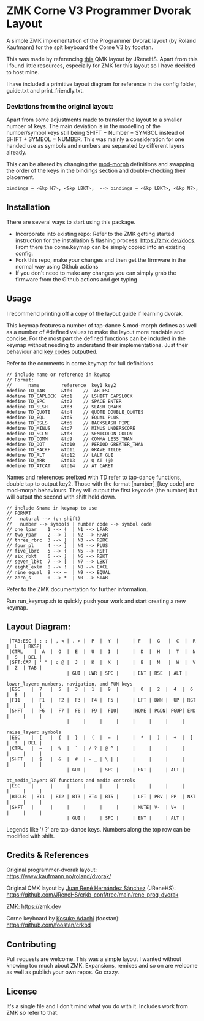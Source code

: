 # ZMK Corne V3 Programmer Dvorak Layout

A simple ZMK implementation of the Programmer Dvorak layout (by Roland Kaufmann) for the spit keyboard the Corne V3 by foostan. 

This was made by referencing [this](https://github.com/JReneHS/crkb_conf/tree/main/rene_prog_dvorak) QMK layout by JReneHS. Apart from this I found little resources, especially for ZMK for this layout so I have decided to host mine. 



I have included a primitive layout diagram for reference in the config folder, guide.txt and print_friendly.txt.

### Deviations from the original layout: 
Apart from some adjustments made to transfer the layout to a smaller number of keys. The main deviation is in the modelling of the number/symbol keys still being SHIFT + Number = SYMBOL instead of SHIFT + SYMBOL = NUMBER. This was mainly a consideration for one handed use as symbols and numbers are separated by different layers already. 

This can be altered by changing the [mod-morph](https://zmk.dev/docs/behaviors/mod-morph) definitions and swapping the order of the keys in the bindings section and double-checking their placement. 

    bindings = <&kp N7>, <&kp LBKT>;  --> bindings = <&kp LBKT>, <&kp N7>;
## Installation

There are several ways to start using this package. 
- Incorporate into existing repo: Refer to the ZMK getting started instruction for the installation & flashing process: https://zmk.dev/docs. From there the corne.keymap can be simply copied into an existing config.
- Fork this repo, make your changes and then get the firmware in the normal way using Github actions
- If you don't need to make any changes you can simply grab the firmware from the Github actions and get typing


## Usage

I recommend printing off a copy of the layout guide if learning dvorak. 

This keymap features a number of tap-dance & mod-morph defines as well as a number of #defined values to make the layout more readable and concise. For the most part the defined functions can be included in the keymap without needing to understand their implementations. Just their behaviour and [key codes](https://zmk.dev/docs/codes) outputted. 

Refer to the comments in corne.keymap for full definitions
```
// include name or reference in keymap
// Format: 
//      name        reference  key1 key2 
#define TD_TAB      &td0    // TAB ESC
#define TD_CAPLOCK  &td1    // LSHIFT CAPSLOCK 
#define TD_SPC      &td2    // SPACE ENTER 
#define TD_SLSH     &td3    // SLASH QMARK
#define TD_QUOTE    &td4    // QUOTE DOUBLE_QUOTES
#define TD_EQL      &td5    // EQUAL PLUS
#define TD_BSLS     &td6    // BACKSLASH PIPE 
#define TD_MINUS    &td7    // MINUS UNDERSCORE
#define TD_SCLN     &td8    // SEMICOLON COLON 
#define TD_COMM     &td9    // COMMA LESS_THAN 
#define TD_DOT      &td10   // PERIOD GREATER_THAN 
#define TD_BACKF    &td11   // GRAVE TILDE
#define TD_ALT      &td12   // LALT GUI
#define TD_ARR      &td13   // Q AT (@)
#define TD_ATCAT    &td14   // AT CARET 
```
Names and references prefixed with TD refer to tap-dance functions, double tap to output key2. Those with the format [number]_[key code] are mod-morph behaviours. They will output the first keycode (the number) but will output the second with shift held down. 

```
// include &name in keymap to use
// FORMAT
//   natural --> (on shift)
//   number --> symbols | number code --> symbol code 
// one_lpar    1 --> (  | N1 --> LPAR
// two_rpar    2 --> )  | N2 --> RPAR
// three_rbrc  3 --> }  | N3 --> RBRC
// four_pl     4 --> ]  | N4 --> PLUS
// five_lbrc   5 --> {  | N5 --> RSFT
// six_rbkt    6 --> ]  | N6 --> RBKT
// seven_lbkt  7 --> [  | N7 --> LBKT
// eight_exlm  8 --> !  | N8 --> EXCL
// nine_equal  9 --> =  | N9 --> EQUAL
// zero_s      0 --> *  | N0 --> STAR
```
Refer to the ZMK documentation for further information. 

Run run_keymap.sh to quickly push your work and start creating a new keymap. 

## Layout Diagram: 
```
 |TAB:ESC | ; : | , < | . > |  P  |  Y  |     | F   |  G   |  C  |  R  |  L  | BKSP|
 |CTRL    |  A  |  O  |  E  |  U  |  I  |     |  D  |  H   |  T  |  N  |  S  | DEL |
 |SFT:CAP | ' " | q @ |  J  |  K  |  X  |     |  B  |  M   |  W  |  V  |  Z  | TAB |
                      | GUI | LWR | SPC |     | ENT | RSE  | ALT |
           
lower_layer: numbers, navigation, and FUN keys
 |ESC    |  7   |  5  |  3  |  1  |  9  |     |  0  |  2  |  4  |  6  |  8  |     |
 |F11    |  F1  |  F2 |  F3 |  F4 |  F5 |     | LFT | DWN |  UP | RGT |     |     |
 |SHFT   |  F6  |  F7 |  F8 |  F9 |  F10|     |HOME | PGDN| PGUP| END |     |     |
                      |     |     |     |     |     |     |     |

raise_layer: symbols 
 |ESC    |  [   |  {  |  }  |  (  |  =  |     |  *  |  )  |  +  |  ]  |  !  | DEL |
 |CTRL   |  ~   |  %  |  `  | / ? | @ ^ |     |     |     |     |     |     |     |
 |SHFT   |  $   |  &  |  #  | - _ | \ | |     |     |     |     |     |     |     |
                      | GUI |     | SPC |     | ENT |     | ALT |

bt_media_layer: BT functions and media controls
 |ESC    |      |     |     |     |     |     |     |     |     |     |     |     | 
 |BTCLR  | BT1  | BT2 | BT3 | BT4 | BT5 |     | LFT | PRV | PP  | NXT |     |     |
 |SHFT   |      |     |     |     |     |     | MUTE| V-  | V+  |     |     |     |
                      | GUI |     | SPC |     | ENT |     | ALT |
```

Legends like '/ ?' are tap-dance keys. Numbers along the top row can be modified with shift.

## Credits & References
 
Original programmer-dvorak layout: https://www.kaufmann.no/roland/dvorak/

Original QMK layout by [Juan René Hernández Sánchez](https://github.com/JReneHS) (JReneHS): https://github.com/JReneHS/crkb_conf/tree/main/rene_prog_dvorak

ZMK: https://zmk.dev

Corne keyboard by [Kosuke Adachi](https://github.com/foostan) (foostan): https://github.com/foostan/crkbd
 
 
## Contributing

Pull requests are welcome. This was a simple layout I wanted without knowing too much about ZMK. Expansions, remixes and so on are welcome as well as publish your own repos. Go crazy.

## License

It's a single file and I don't mind what you do with it. Includes work from ZMK so refer to that. 
